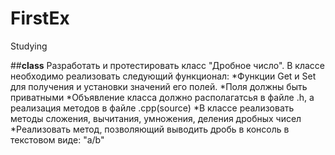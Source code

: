 # FirstEx
Studying

##**class**
 Разработать и протестировать класс "Дробное число". В классе необходимо реализовать следующий функционал:
        *Функции Get и Set для получения и установки значений его полей.
        *Поля должны быть приватными
        *Объявление класса должно располагатсья в файле .h, а реализация методов в файле .срр(source)
        *В классе реализовать методы сложения, вычитания, умножения, деления дробных чисел
        *Реализовать метод, позволяющий выводить дробь в консоль в текстовом виде: "a/b"
